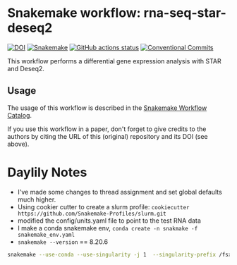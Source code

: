 # Snakemake workflow: rna-seq-star-deseq2

[![DOI](https://zenodo.org/badge/DOI/10.5281/zenodo.4737358.svg)](https://doi.org/10.5281/zenodo.4737358)
[![Snakemake](https://img.shields.io/badge/snakemake-≥6.1.0-brightgreen.svg)](https://snakemake.github.io)
[![GitHub actions status](https://github.com/snakemake-workflows/rna-seq-star-deseq2/workflows/Tests/badge.svg?branch=master)](https://github.com/snakemake-workflows/rna-seq-star-deseq2/actions?query=branch%3Amaster+workflow%3ATests)
[![Conventional Commits](https://img.shields.io/badge/Conventional%20Commits-1.0.0-%23FE5196?logo=conventionalcommits&logoColor=white)](https://conventionalcommits.org)

This workflow performs a differential gene expression analysis with STAR and Deseq2.

## Usage

The usage of this workflow is described in the [Snakemake Workflow Catalog](https://snakemake.github.io/snakemake-workflow-catalog/?usage=snakemake-workflows%2Frna-seq-star-deseq2).

If you use this workflow in a paper, don't forget to give credits to the authors by citing the URL of this (original) repository and its DOI (see above).


# Daylily Notes
- I've made some changes to thread assignment and set global defaults much higher.
- Using cookier cutter to create a slurm profile: `cookiecutter https://github.com/Snakemake-Profiles/slurm.git`
- modified the config/units.yaml file to point to the test RNA data
- I make a conda snakemake env, `conda create -n snakmake -f snakemake_env.yaml`
- `snakemake --version` == 8.20.6
```bash
snakemake --use-conda --use-singularity -j 1  --singularity-prefix /fsx/resources/environments/containers/ubuntu/ip-10-0-0-240/ --singularity-args "  -B /tmp:/tmp -B /fsx:/fsx  -B /home/$USER:/home/$USER -B $PWD/:$PWD" --conda-prefix /fsx/resources/environments/containers/ubuntu/ip-10-0-0-240/ --profile ./profiles/slurm_pcluster3
```
